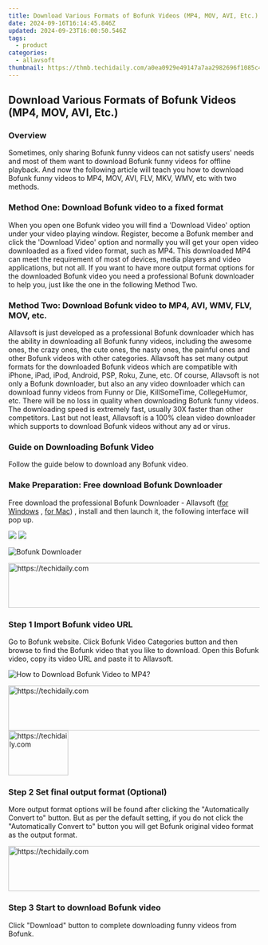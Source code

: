 ```yaml
---
title: Download Various Formats of Bofunk Videos (MP4, MOV, AVI, Etc.)
date: 2024-09-16T16:14:45.846Z
updated: 2024-09-23T16:00:50.546Z
tags:
  - product
categories:
  - allavsoft
thumbnail: https://thmb.techidaily.com/a0ea0929e49147a7aa2982696f1085c4ea3dc3044596db757054a8f03e6ab91e.jpg
---
```


## Download Various Formats of Bofunk Videos (MP4, MOV, AVI, Etc.)

### Overview

Sometimes, only sharing Bofunk funny videos can not satisfy users' needs and most of them want to download Bofunk funny videos for offline playback. And now the following article will teach you how to download Bofunk funny videos to MP4, MOV, AVI, FLV, MKV, WMV, etc with two methods.

### Method One: Download Bofunk video to a fixed format

When you open one Bofunk video you will find a 'Download Video' option under your video playing window. Register, become a Bofunk member and click the 'Download Video' option and normally you will get your open video downloaded as a fixed video format, such as MP4\. This downloaded MP4 can meet the requirement of most of devices, media players and video applications, but not all. If you want to have more output format options for the downloaded Bofunk video you need a professional Bofunk downloader to help you, just like the one in the following Method Two.

### Method Two: Download Bofunk video to MP4, AVI, WMV, FLV, MOV, etc.

Allavsoft is just developed as a professional Bofunk downloader which has the ability in downloading all Bofunk funny videos, including the awesome ones, the crazy ones, the cute ones, the nasty ones, the painful ones and other Bofunk videos with other categories. Allavsoft has set many output formats for the downloaded Bofunk videos which are compatible with iPhone, iPad, iPod, Android, PSP, Roku, Zune, etc. Of course, Allavsoft is not only a Bofunk downloader, but also an any video downloader which can download funny videos from Funny or Die, KillSomeTime, CollegeHumor, etc. There will be no loss in quality when downloading Bofunk funny videos. The downloading speed is extremely fast, usually 30X faster than other competitors. Last but not least, Allavsoft is a 100% clean video downloader which supports to download Bofunk videos without any ad or virus.

### Guide on Downloading Bofunk Video

Follow the guide below to download any Bofunk video.

### Make Preparation: Free download Bofunk Downloader

Free download the professional Bofunk Downloader - Allavsoft ([for Windows](https://tools.techidaily.com/allavsoft/products/) , [for Mac](https://tools.techidaily.com/allavsoft/products/)) , install and then launch it, the following interface will pop up.

[![](https://www.allavsoft.com/how-to/../images/how-to/free-download-win.jpg)](https://tools.techidaily.com/allavsoft/products/) [![](https://www.allavsoft.com/how-to/../images/how-to/free-download-mac.jpg)](https://tools.techidaily.com/allavsoft/products/)

![Bofunk Downloader](https://www.allavsoft.com/how-to/../images/allavsoft/screen-shot-600.jpg)

<!-- affiliate ads begin -->
<a href="https://laganoo.pxf.io/c/5597632/1657400/16446" target="_top" id="1657400">
  <img src="//a.impactradius-go.com/display-ad/16446-1657400" border="0" alt="https://techidaily.com" width="728" height="90"/>
</a>
<img height="0" width="0" src="https://laganoo.pxf.io/i/5597632/1657400/16446" style="position:absolute;visibility:hidden;" border="0" />
<!-- affiliate ads end -->

### Step 1 Import Bofunk video URL

Go to Bofunk website. Click Bofunk Video Categories button and then browse to find the Bofunk video that you like to download. Open this Bofunk video, copy its video URL and paste it to Allavsoft.

![How to Download Bofunk Video to MP4?](https://www.allavsoft.com/how-to/../images/how-to/download-rtmp-video/download-rtmp-video.jpg)

<!-- affiliate ads begin -->
<a href="https://appsumo.8odi.net/c/5597632/2111982/7443" target="_top" id="2111982">
  <img src="//a.impactradius-go.com/display-ad/7443-2111982" border="0" alt="https://techidaily.com" width="728" height="90"/>
</a>
<img height="0" width="0" src="https://appsumo.8odi.net/i/5597632/2111982/7443" style="position:absolute;visibility:hidden;" border="0" />
<!-- affiliate ads end -->

<!-- affiliate ads begin -->
<a href="https://aligracehair.sjv.io/c/5597632/2135364/19272" target="_top" id="2135364">
  <img src="//a.impactradius-go.com/display-ad/19272-2135364" border="0" alt="https://techidaily.com" width="120" height="90"/>
</a>
<img height="0" width="0" src="https://aligracehair.sjv.io/i/5597632/2135364/19272" style="position:absolute;visibility:hidden;" border="0" />
<!-- affiliate ads end -->

### Step 2 Set final output format (Optional)

More output format options will be found after clicking the "Automatically Convert to" button. But as per the default setting, if you do not click the "Automatically Convert to" button you will get Bofunk original video format as the output format.

<!-- affiliate ads begin -->
<a href="https://appsumo.8odi.net/c/5597632/2100529/7443" target="_top" id="2100529">
  <img src="//a.impactradius-go.com/display-ad/7443-2100529" border="0" alt="https://techidaily.com" width="728" height="90"/>
</a>
<img height="0" width="0" src="https://appsumo.8odi.net/i/5597632/2100529/7443" style="position:absolute;visibility:hidden;" border="0" />
<!-- affiliate ads end -->

### Step 3 Start to download Bofunk video

Click "Download" button to complete downloading funny videos from Bofunk.

<ins class="adsbygoogle"
     style="display:block"
     data-ad-format="autorelaxed"
     data-ad-client="ca-pub-7571918770474297"
     data-ad-slot="1223367746"></ins>

<ins class="adsbygoogle"
     style="display:block"
     data-ad-client="ca-pub-7571918770474297"
     data-ad-slot="8358498916"
     data-ad-format="auto"
     data-full-width-responsive="true"></ins>



